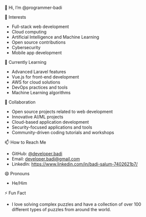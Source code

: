 👋 Hi, I’m @programmer-badi

👀 Interests
- Full-stack web development
- Cloud computing
- Artificial Intelligence and Machine Learning
- Open source contributions
- Cybersecurity
- Mobile app development

🌱 Currently Learning
- Advanced Laravel features
- Vue.js for front-end development
- AWS for cloud solutions
- DevOps practices and tools
- Machine Learning algorithms

💞️ Collaboration
- Open source projects related to web development
- Innovative AI/ML projects
- Cloud-based application development
- Security-focused applications and tools
- Community-driven coding tutorials and workshops

📫 How to Reach Me
- GitHub: [@developer.badi](https://github.com/programmer-bluebridge-badi)
- Email: developer.badi@gmail.com
- LinkedIn: https://www.linkedin.com/in/badi-salum-7402621b7/

😄 Pronouns
- He/Him

⚡ Fun Fact
- I love solving complex puzzles and have a collection of over 100 different types of puzzles from around the world.
